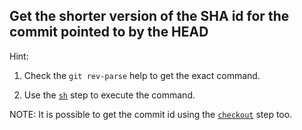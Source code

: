 ## Get the shorter version of the SHA id for the commit pointed to by the HEAD

Hint:
1. Check the `git rev-parse` help to get the exact command.

2. Use the [`sh`](https://jenkins.io/doc/pipeline/steps/workflow-durable-task-step/#sh-shell-script) step to execute the command.

NOTE:
It is possible to get the commit id using the [`checkout`](https://jenkins.io/doc/pipeline/steps/workflow-scm-step/#checkout-general-scm) step too.